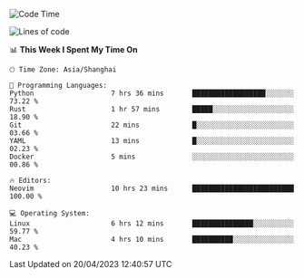 <!--START_SECTION:waka-->
![Code Time](http://img.shields.io/badge/Code%20Time-1%2C301%20hrs%2010%20mins-blue)

![Lines of code](https://img.shields.io/badge/From%20Hello%20World%20I%27ve%20Written-269.0%20thousand%20lines%20of%20code-blue)

📊 **This Week I Spent My Time On** 

```text
🕑︎ Time Zone: Asia/Shanghai

💬 Programming Languages: 
Python                   7 hrs 36 mins       ██████████████████░░░░░░░   73.22 % 
Rust                     1 hr 57 mins        █████░░░░░░░░░░░░░░░░░░░░   18.90 % 
Git                      22 mins             █░░░░░░░░░░░░░░░░░░░░░░░░   03.66 % 
YAML                     13 mins             █░░░░░░░░░░░░░░░░░░░░░░░░   02.23 % 
Docker                   5 mins              ░░░░░░░░░░░░░░░░░░░░░░░░░   00.86 % 

🔥 Editors: 
Neovim                   10 hrs 23 mins      █████████████████████████   100.00 % 

💻 Operating System: 
Linux                    6 hrs 12 mins       ███████████████░░░░░░░░░░   59.77 % 
Mac                      4 hrs 10 mins       ██████████░░░░░░░░░░░░░░░   40.23 % 
```


 Last Updated on 20/04/2023 12:40:57 UTC
<!--END_SECTION:waka-->
